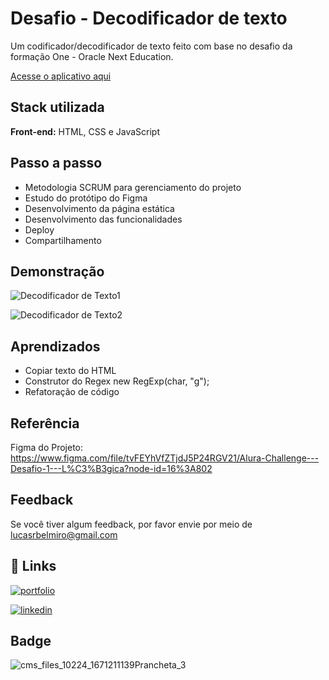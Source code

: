 
# Desafio - Decodificador de texto

Um codificador/decodificador de texto feito com base no desafio da formação One - Oracle Next Education. 

 [Acesse o aplicativo aqui](https://lucas-belmiro.github.io/decodificador-desafio/)


## Stack utilizada

**Front-end:** HTML, CSS e JavaScript



## Passo a passo

- Metodologia SCRUM para gerenciamento do projeto
- Estudo do protótipo do Figma
- Desenvolvimento da página estática
- Desenvolvimento das funcionalidades
- Deploy
- Compartilhamento


## Demonstração

![Decodificador de Texto1](https://github.com/Lucas-Belmiro/app-todo/assets/103300371/a469ba01-4795-4685-9f5b-a2155daae71f)


![Decodificador de Texto2](https://github.com/Lucas-Belmiro/app-todo/assets/103300371/4dc62d4e-23c3-4016-a48d-188f9c96dbc8)





## Aprendizados

- Copiar texto do HTML
- Construtor do Regex new RegExp(char, "g");
- Refatoração de código
## Referência

Figma do Projeto: https://www.figma.com/file/tvFEYhVfZTjdJ5P24RGV21/Alura-Challenge---Desafio-1---L%C3%B3gica?node-id=16%3A802

## Feedback

Se você tiver algum feedback, por favor envie por meio de lucasrbelmiro@gmail.com


## 🔗 Links
[![portfolio](https://img.shields.io/badge/my_portfolio-000?style=for-the-badge&logo=ko-fi&logoColor=white)](https://portfolio-lucas-lemon.vercel.app/)

[![linkedin](https://img.shields.io/badge/linkedin-0A66C2?style=for-the-badge&logo=linkedin&logoColor=white)](https://www.linkedin.com/in/lucasbelmiro/)

## Badge

![cms_files_10224_1671211139Prancheta_3](https://github.com/Lucas-Belmiro/decodificador-desafio/assets/103300371/980ca0df-eb52-4d86-88ce-4b442cf5f9f3)
